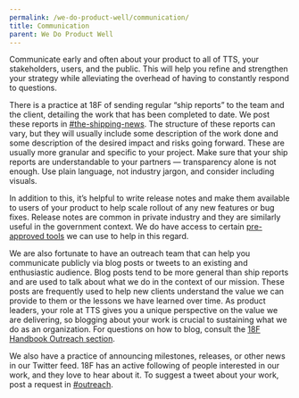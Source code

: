 ```yaml
---
permalink: /we-do-product-well/communication/
title: Communication
parent: We Do Product Well
---
```

Communicate early and often about your product to all of TTS, your stakeholders, users, and the public. This will help you refine and strengthen your strategy while alleviating the overhead of having to constantly respond to questions.

There is a practice at 18F of sending regular “ship reports” to the team and the client, detailing the work that has been completed to date. We post these reports in <a href="https://gsa-tts.slack.com/messages/C4HGPF9QA/" target="_blank">#the-shipping-news</a>. The structure of these reports can vary, but they will usually include some description of the work done and some description of the desired impact and risks going forward. These are usually more granular and specific to your project. Make sure that your ship reports are understandable to your partners &mdash; transparency alone is not enough. Use plain language, not industry jargon, and consider including visuals. 

In addition to this, it’s helpful to write release notes and make them available to users of your product to help scale rollout of any new features or bug fixes. Release notes are common in private industry and they are similarly useful in the government context. We do have access to certain <a href="https://handbook.18f.gov/#tools" target="_blank">pre-approved tools</a> we can use to help in this regard.

We are also fortunate to have an outreach team that can help you communicate publicly via blog posts or tweets to an existing and enthusiastic audience. Blog posts tend to be more general than ship reports and are used to talk about what we do in the context of our mission. These posts are frequently used to help new clients understand the value we can provide to them or the lessons we have learned over time. As product leaders, your role at TTS gives you a unique perspective on the value we are delivering, so blogging about your work is crucial to sustaining what we do as an organization. For questions on how to blog, consult the <a href="https://handbook.18f.gov/outreach/#blog" target="_blank">18F Handbook Outreach section</a>. 

We also have a practice of announcing milestones, releases, or other news in our Twitter feed. 18F has an active following of people interested in our work, and they love to hear about it. To suggest a tweet about your work, post a request in <a href="https://gsa-tts.slack.com/messages/C03CPV8KK/" target="_blank">#outreach</a>.

